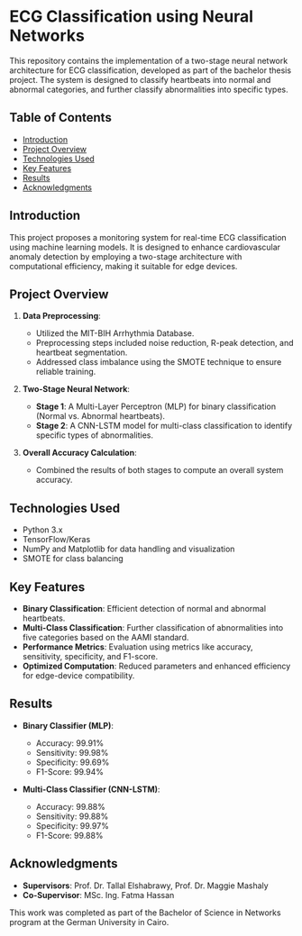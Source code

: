 
# ECG Classification using Neural Networks

This repository contains the implementation of a two-stage neural network architecture for ECG classification, 
developed as part of the bachelor thesis project. The system is designed to classify heartbeats into normal and abnormal categories, 
and further classify abnormalities into specific types.

## Table of Contents
- [Introduction](#introduction)
- [Project Overview](#project-overview)
- [Technologies Used](#technologies-used)
- [Key Features](#key-features)
- [Results](#results)
- [Acknowledgments](#acknowledgments)

## Introduction
This project proposes a monitoring system for real-time ECG classification using machine learning models. 
It is designed to enhance cardiovascular anomaly detection by employing a two-stage architecture with computational efficiency, making it suitable for edge devices.

## Project Overview
1. **Data Preprocessing**:
   - Utilized the MIT-BIH Arrhythmia Database.
   - Preprocessing steps included noise reduction, R-peak detection, and heartbeat segmentation.
   - Addressed class imbalance using the SMOTE technique to ensure reliable training.

2. **Two-Stage Neural Network**:
   - **Stage 1**: A Multi-Layer Perceptron (MLP) for binary classification (Normal vs. Abnormal heartbeats).
   - **Stage 2**: A CNN-LSTM model for multi-class classification to identify specific types of abnormalities.

3. **Overall Accuracy Calculation**:
   - Combined the results of both stages to compute an overall system accuracy.

## Technologies Used
- Python 3.x
- TensorFlow/Keras
- NumPy and Matplotlib for data handling and visualization
- SMOTE for class balancing

## Key Features
- **Binary Classification**: Efficient detection of normal and abnormal heartbeats.
- **Multi-Class Classification**: Further classification of abnormalities into five categories based on the AAMI standard.
- **Performance Metrics**: Evaluation using metrics like accuracy, sensitivity, specificity, and F1-score.
- **Optimized Computation**: Reduced parameters and enhanced efficiency for edge-device compatibility.

## Results
- **Binary Classifier (MLP)**:
  - Accuracy: 99.91%
  - Sensitivity: 99.98%
  - Specificity: 99.69%
  - F1-Score: 99.94%

- **Multi-Class Classifier (CNN-LSTM)**:
  - Accuracy: 99.88%
  - Sensitivity: 99.88%
  - Specificity: 99.97%
  - F1-Score: 99.88%

## Acknowledgments
- **Supervisors**: Prof. Dr. Tallal Elshabrawy, Prof. Dr. Maggie Mashaly
- **Co-Supervisor**: MSc. Ing. Fatma Hassan

This work was completed as part of the Bachelor of Science in Networks program at the German University in Cairo.
